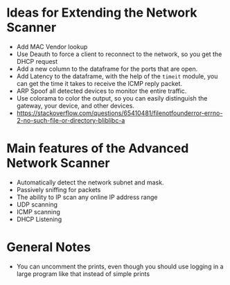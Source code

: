 # Ideas for Extending the Network Scanner

- Add MAC Vendor lookup
- Use Deauth to force a client to reconnect to the network, so you get the DHCP request
- Add a new column to the dataframe for the ports that are open.
- Add Latency to the dataframe, with the help of the `timeit` module, you can get the time it takes to receive the ICMP reply packet.
- ARP Spoof all detected devices to monitor the entire traffic.
- Use colorama to color the output, so you can easily distinguish the gateway, your device, and other devices.
- https://stackoverflow.com/questions/65410481/filenotfounderror-errno-2-no-such-file-or-directory-bliblibc-a

# Main features of the Advanced Network Scanner

- Automatically detect the network subnet and mask.
- Passively sniffing for packets
- The ability to IP scan any online IP address range
- UDP scanning
- ICMP scanning
- DHCP Listening

# General Notes

- You can uncomment the prints, even though you should use logging in a large program like that instead of simple prints